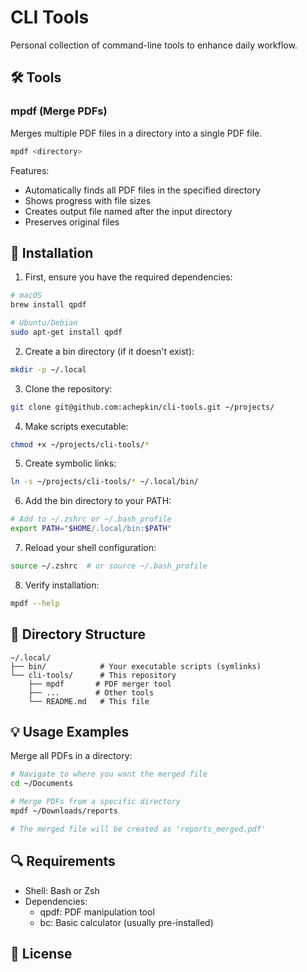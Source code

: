 # CLI Tools

Personal collection of command-line tools to enhance daily workflow.

## 🛠 Tools

### mpdf (Merge PDFs)
Merges multiple PDF files in a directory into a single PDF file.

```bash
mpdf <directory>
```

Features:
- Automatically finds all PDF files in the specified directory
- Shows progress with file sizes
- Creates output file named after the input directory
- Preserves original files

## 🚀 Installation

1. First, ensure you have the required dependencies:
```bash
# macOS
brew install qpdf

# Ubuntu/Debian
sudo apt-get install qpdf
```

2. Create a bin directory (if it doesn't exist):
```bash
mkdir -p ~/.local
```

3. Clone the repository:
```bash
git clone git@github.com:achepkin/cli-tools.git ~/projects/
```

4. Make scripts executable:
```bash
chmod +x ~/projects/cli-tools/*
```

5. Create symbolic links:
```bash
ln -s ~/projects/cli-tools/* ~/.local/bin/
```

6. Add the bin directory to your PATH:
```bash
# Add to ~/.zshrc or ~/.bash_profile
export PATH="$HOME/.local/bin:$PATH"
```

7. Reload your shell configuration:
```bash
source ~/.zshrc  # or source ~/.bash_profile
```

8. Verify installation:
```bash
mpdf --help
```

## 📁 Directory Structure
```
~/.local/
├── bin/            # Your executable scripts (symlinks)
└── cli-tools/      # This repository
    ├── mpdf       # PDF merger tool
    ├── ...        # Other tools
    └── README.md   # This file
```

## 💡 Usage Examples

Merge all PDFs in a directory:
```bash
# Navigate to where you want the merged file
cd ~/Documents

# Merge PDFs from a specific directory
mpdf ~/Downloads/reports

# The merged file will be created as 'reports_merged.pdf'
```

## 🔍 Requirements

- Shell: Bash or Zsh
- Dependencies:
  - qpdf: PDF manipulation tool
  - bc: Basic calculator (usually pre-installed)

## 📝 License
